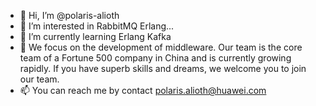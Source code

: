 - 👋 Hi, I’m @polaris-alioth
- 👀 I’m interested in RabbitMQ Erlang...
- 🌱 I’m currently learning Erlang Kafka
- 💞️ We focus on the development of middleware. Our team is the core team of a Fortune 500 company in China and is currently growing rapidly. If you have superb skills and dreams, we welcome you to join our team.
- 📫 You can reach me by contact polaris.alioth@huawei.com

<!---
polaris-alioth/polaris-alioth is a ✨ special ✨ repository because its `README.md` (this file) appears on your GitHub profile.
You can click the Preview link to take a look at your changes.
--->
